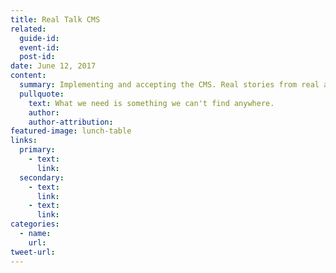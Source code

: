 ```yaml
---
title: Real Talk CMS
related:
  guide-id: 
  event-id:
  post-id:
date: June 12, 2017
content:
  summary: Implementing and accepting the CMS. Real stories from real agencies.
  pullquote:
    text: What we need is something we can't find anywhere.
    author:
    author-attribution:
featured-image: lunch-table
links:
  primary:
    - text:
      link:
  secondary:
    - text:
      link:
    - text:
      link:
categories:
  - name:
    url:
tweet-url:
---
```

